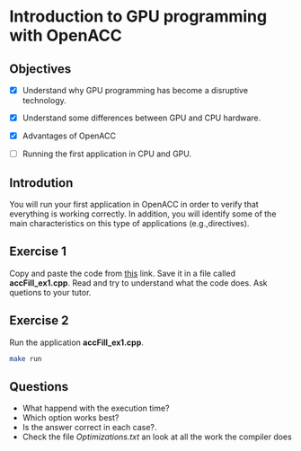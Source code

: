# Introduction to GPU programming with OpenACC

## Objectives

- [x] Understand why GPU programming has become a disruptive technology.
- [x] Understand some differences between GPU and CPU hardware.
- [x] Advantages of OpenACC
- [ ] Running the first application in CPU and GPU.


## Introdution

You will run your first application in OpenACC in order to verify that everything is working correctly. In addition, you will identify some of the main characteristics on this type of applications (e.g.,directives).


## Exercise 1

Copy and paste the code from [this](https://github.com/rmfarber/ParallelProgrammingWithOpenACC/blob/master/Chapter01/accFill_ex1.cpp) link. Save it in a file called **accFill_ex1.cpp**. Read and try to understand what the code does. Ask quetions to your tutor.

## Exercise 2

Run the application **accFill_ex1.cpp**.

```bash
make run 
```

## Questions

* What happend with the execution time? 
* Which option works best? 
* Is the answer correct in each case?.
* Check the file *Optimizations.txt* an look at all the work the compiler does 
